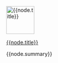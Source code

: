 <div class="project">
  <div class="project-icon image left">
    <a href="{{node.link}}" title="{{node.title}}">
      <img src="{{node.icon}}" width="75" height="75" alt="{{node.title}}" />
    </a>
  </div>

  <a href="{{node.link}}" class="project-link">{{node.title}}</a>

  <div class="project-desc">
    {{node.summary}}
  </div>

  <div class="project-activity meta">
    <span id="{{node.github | replace: '/','-'}}-commit"></span>
  </div>
</div>

<script type="text/javascript">
$(window).load(function () {
  var al = new libgithub.ActivityLine('{{node.github | split:'/' | first}}',
                                      '{{node.github | split:'/' | last}}');
  al.gravatarSizeIs(0);
  al.targetIs('#{{node.github | replace: '/','-'}}-commit');
});
</script>
